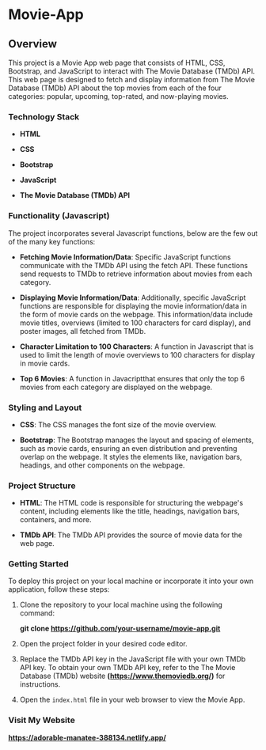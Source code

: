 # Movie-App

## Overview
This project is a Movie App web page that consists of HTML, CSS, Bootstrap, and JavaScript to interact with The Movie Database (TMDb) API. This web page is designed to fetch and display information from The Movie Database (TMDb) API about the top movies from each of the four categories: popular, upcoming, top-rated, and now-playing movies. 

### Technology Stack
- **HTML**

- **CSS**

- **Bootstrap**

- **JavaScript**

- **The Movie Database (TMDb) API**

### Functionality (Javascript)
The project incorporates several Javascript functions, below are the few out of the many key functions:

- **Fetching Movie Information/Data**: Specific JavaScript functions communicate with the TMDb API using the fetch API. These functions send requests to TMDb to retrieve information about movies from each category.

- **Displaying Movie Information/Data**: Additionally, specific JavaScript functions are responsible for displaying the movie information/data in the form of movie cards on the webpage. This information/data include movie titles, overviews (limited to 100 characters for card display), and poster images, all fetched from TMDb.

- **Character Limitation to 100 Characters**: A function in Javascript that is used to limit the length of movie overviews to 100 characters for display in movie cards.

- **Top 6 Movies**: A function in Javacriptthat ensures that only the top 6 movies from each category are displayed on the webpage.
  
### Styling and Layout
- **CSS**: The CSS manages the font size of the movie overview. 

- **Bootstrap**: The Bootstrap manages the layout and spacing of elements, such as movie cards, ensuring an even distribution and preventing overlap on the webpage. It styles the elements like, navigation bars, headings, and other components on the webpage.

### Project Structure
- **HTML**: The HTML code is responsible for structuring the webpage's content, including elements like the title, headings, navigation bars, containers, and more.
    
- **TMDb API**: The TMDb API provides the source of movie data for the web page.

### Getting Started
To deploy this project on your local machine or incorporate it into your own application, follow these steps:

1. Clone the repository to your local machine using the following command:

    **git clone https://github.com/your-username/movie-app.git**

3. Open the project folder in your desired code editor.

4. Replace the TMDb API key in the JavaScript file with your own TMDb API key. To obtain your own TMDb API key, refer to the The Movie Database (TMDb) website **(https://www.themoviedb.org/)** for instructions. 

5. Open the `index.html` file in your web browser to view the Movie App.

### Visit My Website
**https://adorable-manatee-388134.netlify.app/**
